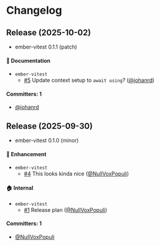 # Changelog

## Release (2025-10-02)

* ember-vitest 0.1.1 (patch)

#### :memo: Documentation
* `ember-vitest`
  * [#5](https://github.com/NullVoxPopuli/ember-vitest/pull/5) Update context setup to `await using`? ([@johanrd](https://github.com/johanrd))

#### Committers: 1
- [@johanrd](https://github.com/johanrd)

## Release (2025-09-30)

* ember-vitest 0.1.0 (minor)

#### :rocket: Enhancement
* `ember-vitest`
  * [#4](https://github.com/NullVoxPopuli/ember-vitest/pull/4) This looks kinda nice ([@NullVoxPopuli](https://github.com/NullVoxPopuli))

#### :house: Internal
* `ember-vitest`
  * [#1](https://github.com/NullVoxPopuli/ember-vitest/pull/1) Release plan ([@NullVoxPopuli](https://github.com/NullVoxPopuli))

#### Committers: 1
- [@NullVoxPopuli](https://github.com/NullVoxPopuli)
